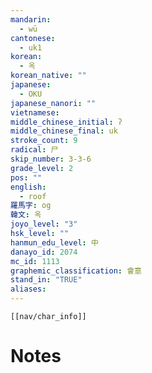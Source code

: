 ```yaml
---
mandarin:
  - wū
cantonese:
  - uk1
korean:
  - 옥
korean_native: ""
japanese:
  - OKU
japanese_nanori: ""
vietnamese:
middle_chinese_initial: ʔ
middle_chinese_final: uk
stroke_count: 9
radical: 尸
skip_number: 3-3-6
grade_level: 2
pos: ""
english:
  - roof
羅馬字: og
韓文: 옥
joyo_level: "3"
hsk_level: ""
hanmun_edu_level: 中
danayo_id: 2074
mc_id: 1113
graphemic_classification: 會意
stand_in: "TRUE"
aliases:
---
```

```meta-bind-embed
[[nav/char_info]]
```

# Notes
